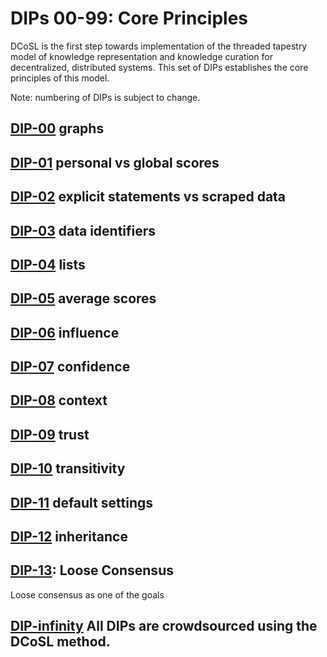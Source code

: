 # DIPs 00-99: Core Principles

DCoSL is the first step towards implementation of the threaded tapestry model of knowledge representation and knowledge curation for decentralized, distributed systems. This set of DIPs establishes the core principles of this model.

Note: numbering of DIPs is subject to change.

## [DIP-00](00.md) graphs

## [DIP-01](01.md) personal vs global scores

## [DIP-02](02.md) explicit statements vs scraped data

## [DIP-03](03.md) data identifiers

## [DIP-04](04.md) lists

## [DIP-05](05.md) average scores

## [DIP-06](06.md) influence

## [DIP-07](07.md) confidence

## [DIP-08](08.md) context

## [DIP-09](09.md) trust

## [DIP-10](10.md) transitivity

## [DIP-11](11.md) default settings

## [DIP-12](12.md) inheritance

## [DIP-13](13.md): Loose Consensus 

Loose consensus as one of the goals

## [DIP-infinity](infinity.md) All DIPs are crowdsourced using the DCoSL method.



